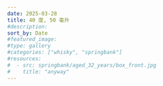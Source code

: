 ```yaml
---
date: 2025-03-28
title: 40 度, 50 毫升
#description: 
sort_by: Date
#featured_image: 
#type: gallery
#categories: ["whisky", "springbank"]
#resources:
#  - src: springbank/aged_32_years/box_front.jpg
#    title: "anyway"
---
```

